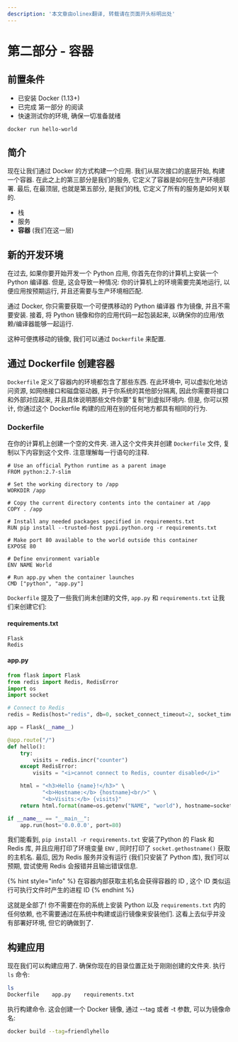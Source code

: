 ```yaml
---
description: '本文章由olinex翻译, 转载请在页面开头标明出处'
---
```


# 第二部分 - 容器

## 前置条件

* 已安装 Docker \(1.13+\)
* 已完成 第一部分 的阅读
* 快速测试你的环境, 确保一切准备就绪

```text
docker run hello-world
```

## 简介

现在让我们通过 Docker 的方式构建一个应用. 我们从层次接口的底层开始, 构建一个容器. 在此之上的第三部分是我们的服务, 它定义了容器是如何在生产环境部署. 最后, 在最顶层, 也就是第五部分, 是我们的栈, 它定义了所有的服务是如何关联的.

* 栈
* 服务
* **容器** \(我们在这一层\)

## 新的开发环境

在过去, 如果你要开始开发一个 Python 应用, 你首先在你的计算机上安装一个Python 编译器. 但是, 这会导致一种情况: 你的计算机上的环境需要完美地运行, 以便应用按预期运行, 并且还需要与生产环境相匹配.

通过 Docker, 你只需要获取一个可便携移动的 Python 编译器 作为镜像, 并且不需要安装. 接着, 将 Python 镜像和你的应用代码一起包装起来, 以确保你的应用/依赖/编译器能够一起运行.

这种可便携移动的镜像, 我们可以通过 `Dockerfile` 来配置.

## 通过 Dockerfile 创建容器

`Dockerfile` 定义了容器内的环境都包含了那些东西. 在此环境中, 可以虚拟化地访问资源, 如网络接口和磁盘驱动器, 并于你系统的其他部分隔离, 因此你需要将接口和外部对应起来, 并且具体说明那些文件你要"复制"到虚拟环境内. 但是, 你可以预计, 你通过这个 Dockerfile 构建的应用在别的任何地方都具有相同的行为.

### Dockerfile

在你的计算机上创建一个空的文件夹. 进入这个文件夹并创建 `Dockerfile` 文件, 复制以下内容到这个文件. 注意理解每一行语句的注释.

```text
# Use an official Python runtime as a parent image
FROM python:2.7-slim

# Set the working directory to /app
WORKDIR /app

# Copy the current directory contents into the container at /app
COPY . /app

# Install any needed packages specified in requirements.txt
RUN pip install --trusted-host pypi.python.org -r requirements.txt

# Make port 80 available to the world outside this container
EXPOSE 80

# Define environment variable
ENV NAME World

# Run app.py when the container launches
CMD ["python", "app.py"]
```

`Dockerfile` 提及了一些我们尚未创建的文件, `app.py` 和 `requirements.txt` 让我们来创建它们:

#### requirements.txt

```text
Flask
Redis
```

#### app.py

```python
from flask import Flask
from redis import Redis, RedisError
import os
import socket

# Connect to Redis
redis = Redis(host="redis", db=0, socket_connect_timeout=2, socket_timeout=2)

app = Flask(__name__)

@app.route("/")
def hello():
    try:
        visits = redis.incr("counter")
    except RedisError:
        visits = "<i>cannot connect to Redis, counter disabled</i>"

    html = "<h3>Hello {name}!</h3>" \
           "<b>Hostname:</b> {hostname}<br/>" \
           "<b>Visits:</b> {visits}"
    return html.format(name=os.getenv("NAME", "world"), hostname=socket.gethostname(), visits=visits)

if __name__ == "__main__":
    app.run(host='0.0.0.0', port=80)
```

我们能看到, `pip install -r requirements.txt` 安装了Python 的 Flask 和 Redis 库, 并且应用打印了环境变量 `ENV` , 同时打印了 `socket.gethostname()` 获取的主机名. 最后, 因为 Redis 服务并没有运行 \(我们只安装了 Python 库\), 我们可以预期, 尝试使用 Redis 会报错并且输出错误信息.

{% hint style="info" %}
在容器内部获取主机名会获得容器的 ID , 这个 ID 类似运行可执行文件时产生的进程 ID
{% endhint %}

这就是全部了! 你不需要在你的系统上安装 Python 以及 `requirements.txt` 内的任何依赖, 也不需要通过在系统中构建或运行镜像来安装他们. 这看上去似乎并没有部署好环境, 但它的确做到了.

## 构建应用

现在我们可以构建应用了. 确保你现在的目录位置正处于刚刚创建的文件夹. 执行 `ls` 命令:

```bash
ls
Dockerfile    app.py    requirements.txt
```

执行构建命令. 这会创建一个 Docker 镜像, 通过 --tag 或者 -t 参数, 可以为镜像命名:

```bash
docker build --tag=friendlyhello
```

